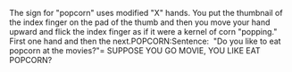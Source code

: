 The sign for "popcorn" uses modified "X" hands. You put the 
	thumbnail of the index finger on the pad of the thumb and then you move your 
	hand upward and flick the index finger as if it were a kernel of corn 
	"popping." First one hand and then the next.POPCORN:Sentence:  "Do you like to eat popcorn at the movies?"= SUPPOSE YOU GO MOVIE, YOU LIKE EAT POPCORN?